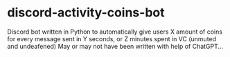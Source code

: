 # discord-activity-coins-bot
 Discord bot written in Python to automatically give users X amount of coins for every message sent in Y seconds, or Z minutes spent in VC (unmuted and undeafened)
 May or may not have been written with help of ChatGPT...